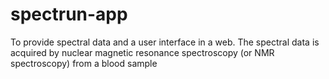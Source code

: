 # spectrun-app
To provide spectral data and a user interface in a web. The spectral data is acquired by nuclear magnetic resonance spectroscopy (or NMR spectroscopy) from a blood sample
